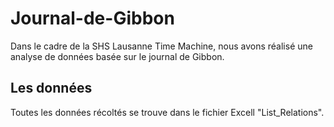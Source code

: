 # Journal-de-Gibbon
Dans le cadre de la SHS Lausanne Time Machine, nous avons réalisé une analyse de données basée sur le journal de Gibbon.
## Les données
Toutes les données récoltés se trouve dans le fichier Excell "List_Relations".
